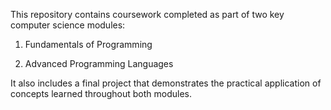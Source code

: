 This repository contains coursework completed as part of two key computer science modules:

1. Fundamentals of Programming

2. Advanced Programming Languages

It also includes a final project that demonstrates the practical application of concepts learned throughout both modules.
